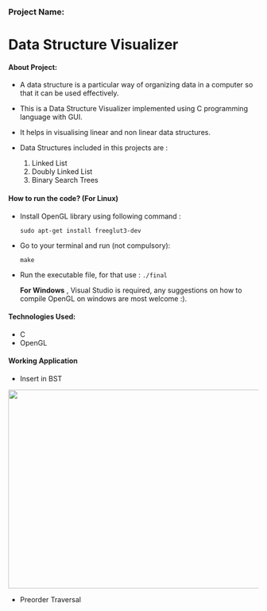 ### **Project Name:**
# Data Structure Visualizer
#### About Project:

- A data structure is a particular way of organizing data in a computer so that it can be used effectively. 

- This is a Data Structure Visualizer implemented using C programming language with GUI.

- It helps in visualising linear and non linear data structures.

- Data Structures included in this projects are :
  1. Linked List
  2. Doubly Linked List
  3. Binary Search Trees
 

#### How to run the code? (For Linux)

- Install OpenGL library using following command :

  ```sudo apt-get install freeglut3-dev```

- Go to your terminal and run (not compulsory):

  ```make```
    
- Run the executable file, for that use :
  ```./final```
  
  **For Windows** , Visual Studio is required, any suggestions on how to compile OpenGL on windows are most welcome :).

#### Technologies Used:

- C  
- OpenGL

#### Working Application 

- Insert in BST

<img src="Gifs/insertBST.gif" width="700" height="400"/>

- Preorder Traversal

<!-- <img src="Gifs/preOrder.gif" width="700" height="400"/> -->
 

